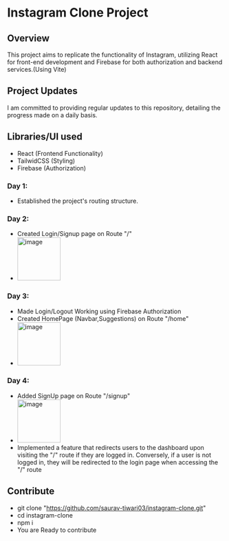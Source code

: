 # Instagram Clone Project

## Overview
This project aims to replicate the functionality of Instagram, utilizing React for front-end development and Firebase for both authorization and backend services.(Using Vite)

## Project Updates
I am committed to providing regular updates to this repository, detailing the progress made on a daily basis.

## Libraries/UI used
  - React (Frontend Functionality)
  - TailwidCSS (Styling)
  - Firebase (Authorization)

### Day 1:
 - Established the project's routing structure.
  
### Day 2:
  - Created Login/Signup page on Route "/"
  - <img width="100" alt="image" src="https://github.com/saurav-tiwari03/instagram-clone/assets/116860218/f7e0b9a5-9372-469f-a4f4-cdf9011ec46e">
### Day 3:
  - Made Login/Logout Working using Firebase Authorization
  - Created HomePage (Navbar,Suggestions) on Route "/home"
  - <img width="100" alt="image" src="https://github.com/saurav-tiwari03/instagram-clone/assets/116860218/89c2d0af-e82d-4c4a-96c1-465134f2d400">
### Day 4:
  - Added SignUp page on Route "/signup"
  - <img width="100" alt="image" src="https://github.com/saurav-tiwari03/instagram-clone/assets/116860218/b1fb26e9-d08e-4326-97e2-26fe169282ad">
  - Implemented a feature that redirects users to the dashboard upon visiting the "/" route if they are logged in. Conversely, if a user is not logged in, they will be redirected to the login page when accessing the "/" route



## Contribute 
  - git clone "https://github.com/saurav-tiwari03/instagram-clone.git"
  - cd instagram-clone
  - npm i
  - You are Ready to contribute
